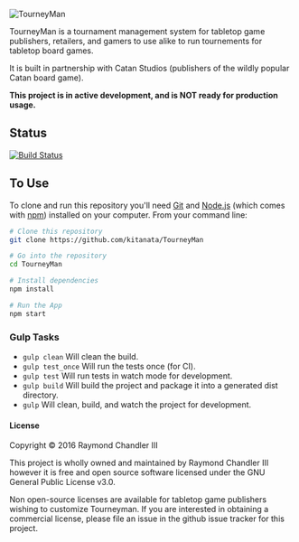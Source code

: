 ![TourneyMan](https://github.com/kitanata/TourneyMan/raw/master/graphics/long_logo.png)

TourneyMan is a tournament management system for tabletop game publishers, 
retailers, and gamers to use alike to run tournements for tabletop board games.

It is built in partnership with Catan Studios (publishers of the wildly popular
Catan board game).

**This project is in active development, and is NOT ready for production usage.**

## Status

[![Build Status](https://travis-ci.org/kitanata/TourneyMan.svg?branch=master)](https://travis-ci.org/kitanata/TourneyMan)

## To Use

To clone and run this repository you'll need [Git](https://git-scm.com) and 
[Node.js](https://nodejs.org/en/download/) (which comes with [npm](http://npmjs.com)) 
installed on your computer. From your command line:

```bash
# Clone this repository
git clone https://github.com/kitanata/TourneyMan

# Go into the repository
cd TourneyMan

# Install dependencies
npm install

# Run the App
npm start
```

### Gulp Tasks

- `gulp clean` Will clean the build.
- `gulp test_once` Will run the tests once (for CI).
- `gulp test` Will run tests in watch mode for development.
- `gulp build` Will build the project and package it into a generated dist directory.
- `gulp` Will clean, build, and watch the project for development.

#### License

Copyright © 2016 Raymond Chandler III

This project is wholly owned and maintained by Raymond Chandler III however it
is free and open source software licensed under the GNU General Public License v3.0.

Non open-source licenses are available for tabletop game publishers wishing to 
customize Tourneyman. If you are interested in obtaining a commercial license, 
please file an issue in the github issue tracker for this project.

